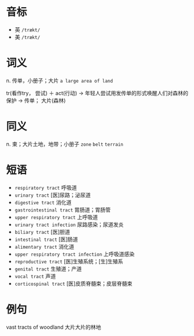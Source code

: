 # 音标

- 英 `/trækt/`
- 美 `/trækt/`

# 词义

n. 传单，小册子；大片
`a large area of land`



tr(看作try， 尝试) ＋ act(行动) → 年轻人尝试用发传单的形式唤醒人们对森林的保护 → 传单； 大片(森林)

# 同义

n. 束；大片土地，地带；小册子
`zone` `belt` `terrain`

# 短语

- `respiratory tract` 呼吸道
- `urinary tract` [医]尿路；泌尿道
- `digestive tract` 消化道
- `gastrointestinal tract` 胃肠道；胃肠管
- `upper respiratory tract` 上呼吸道
- `urinary tract infection` 尿路感染；尿道发炎
- `biliary tract` [医]胆道
- `intestinal tract` [医]肠道
- `alimentary tract` 消化道
- `upper respiratory tract infection` 上呼吸道感染
- `reproductive tract` [医]生殖系统；[生]生殖系
- `genital tract` 生殖道；产道
- `vocal tract` 声道
- `corticospinal tract` [医]皮质脊髓束；皮层脊髓束

# 例句

vast tracts of woodland
大片大片的林地



